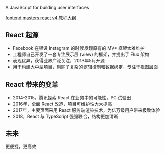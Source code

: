 A JavaScript for building user interfaces

[fontend masters react v4 教程大纲](https://bit.ly/react-v4)

## React 起源

- Facebook 在架设 Instagram 的时候发现原有的 MV* 框架太难维护
- 工程师自己开发了一套专注展示层 (view) 的框架，并提出了 Flux 架构
- 表现优异，获得业界广泛关注，2013年5月开源
- 用于构建大中型项目，剔除了复杂的逻辑控制和数据绑定，专注于视图层面

## React 带来的变革

- 2014-2015，腾讯探索 React 在业务中的可能性，PC 试验田
- 2016年，全面 React 改造，项目可维护性大大提高
- 2017年，主要页面采用 React 服务端渲染技术，为亿万级用户带来极致体验
- 2018，React 与 TypeScript 强强联合，结构更加清晰

## 未来

更便捷，更高效

